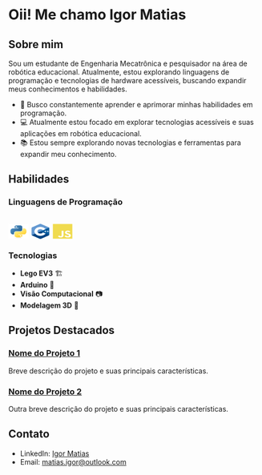 # Oii! Me chamo Igor Matias

## Sobre mim

Sou um estudante de Engenharia Mecatrônica e pesquisador na área de robótica educacional. Atualmente, estou explorando linguagens de programação e tecnologias de hardware acessíveis, buscando expandir meus conhecimentos e habilidades.

- 🌟 Busco constantemente aprender e aprimorar minhas habilidades em programação.
- 💻 Atualmente estou focado em explorar tecnologias acessíveis e suas aplicações em robótica educacional.
- 📚 Estou sempre explorando novas tecnologias e ferramentas para expandir meu conhecimento.

## Habilidades

### Linguagens de Programação

<div style="display: inline_block"><br>
  <img align="center" alt="Python" height="30" width="40" src="https://raw.githubusercontent.com/devicons/devicon/master/icons/python/python-original.svg">
  <img align="center" alt="C++" height="30" width="40" src="https://raw.githubusercontent.com/devicons/devicon/master/icons/cplusplus/cplusplus-original.svg">
  <img align="center" alt="JavaScript" height="30" width="40" src="https://raw.githubusercontent.com/devicons/devicon/master/icons/javascript/javascript-plain.svg">
</div>

### Tecnologias

- **Lego EV3** :building_construction:
- **Arduino** 	:robot:
- **Visão Computacional** 	:camera:
- **Modelagem 3D** 	:art:

## Projetos Destacados

### [Nome do Projeto 1](link-para-o-projeto)
Breve descrição do projeto e suas principais características.

### [Nome do Projeto 2](link-para-o-projeto)
Outra breve descrição do projeto e suas principais características.

## Contato

- LinkedIn: [Igor Matias](linkedin.com/in/igor-matias-05b4b321a)
- Email: matias.igor@outlook.com

